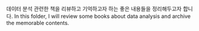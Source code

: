 데이터 분석 관련한 책을 리뷰하고 기억하고자 하는 좋은 내용들을 정리해두고자 합니다.
In this folder, I will review some books about data analysis and archive the memorable contents.